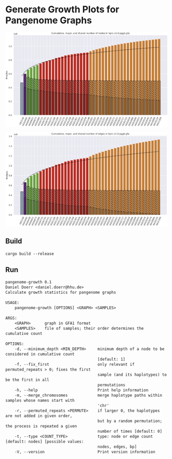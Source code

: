 # Generate Growth Plots for Pangenome Graphs

![Cumulative, major, and shared number of nodes in hprc-v1.0-pggb.gfa](docs/nodes_ordered.png?raw=true "Cumulative, major, and shared number of nodes in hprc-v1.0-pggb.gfa")


![Cumulative, major, and shared number of edges in hprc-v1.0-pggb.gfa](docs/edges_ordered.png?raw=true "Cumulative, major, and shared number of edges in hprc-v1.0-pggb.gfa")
## Build

`cargo build --release`

## Run

```
pangenome-growth 0.1
Daniel Doerr <daniel.doerr@hhu.de>
Calculate growth statistics for pangenome graphs

USAGE:
    pangenome-growth [OPTIONS] <GRAPH> <SAMPLES>

ARGS:
    <GRAPH>      graph in GFA1 format
    <SAMPLES>    file of samples; their order determines the cumulative count

OPTIONS:
    -d, --minimum_depth <MIN_DEPTH>     minimum depth of a node to be considered in cumulative count
                                        [default: 1]
    -f, --fix_first                     only relevant if permuted_repeats > 0; fixes the first
                                        sample (and its haplotypes) to be the first in all
                                        permutations
    -h, --help                          Print help information
    -m, --merge_chromosomes             merge haplotype paths within samples whose names start with
                                        'chr'
    -r, --permuted_repeats <PERMUTE>    if larger 0, the haplotypes are not added in given order,
                                        but by a random permutation; the process is repeated a given
                                        number of times [default: 0]
    -t, --type <COUNT_TYPE>             type: node or edge count [default: nodes] [possible values:
                                        nodes, edges, bp]
    -V, --version                       Print version information
```
